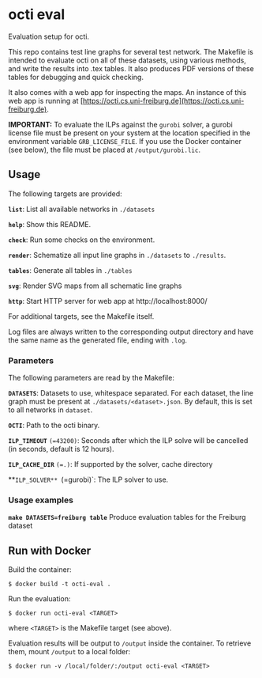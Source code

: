 # octi eval

Evaluation setup for octi.

This repo contains test line graphs for several test network. The Makefile is intended to evaluate octi on all of these datasets, using various methods, and write the results into .tex tables. It also produces PDF versions of these tables for debugging and quick checking.

It also comes with a web app for inspecting the maps. An instance of this web app is running at [https://octi.cs.uni-freiburg.de](https://octi.cs.uni-freiburg.de).

**IMPORTANT:** To evaluate the ILPs against the `gurobi` solver, a gurobi license file must be present on your system at the location specified in the environment variable `GRB_LICENSE_FILE`. If you use the Docker container (see below), the file must be placed at `/output/gurobi.lic`.

## Usage

The following targets are provided:

**`list`**: List all available networks in `./datasets`

**`help`**: Show this README.

**`check`**: Run some checks on the environment.

**`render`**: Schematize all input line graphs in `./datasets` to `./results`.

**`tables`**: Generate all tables in `./tables`

**`svg`**: Render SVG maps from all schematic line graphs

**`http`**: Start HTTP server for web app at http://localhost:8000/

For additional targets, see the Makefile itself.

Log files are always written to the corresponding output directory and have the same name as the generated file, ending with `.log`.

### Parameters

The following parameters are read by the Makefile:

**`DATASETS`**: Datasets to use, whitespace separated. For each dataset, the line graph must be present at `./datasets/<dataset>.json`. By default, this is set to all networks in `dataset`.

**`OCTI`**: Path to the octi binary.

**`ILP_TIMEOUT`** `(=43200)`: Seconds after which the ILP solve will be cancelled (in seconds, default is 12 hours).

**`ILP_CACHE_DIR`** `(=.)`: If supported by the solver, cache directory

**`ILP_SOLVER** `(=gurobi)`: The ILP solver to use.

### Usage examples

**`make DATASETS=freiburg table`**
Produce evaluation tables for the Freiburg dataset

## Run with Docker

Build the container:

    $ docker build -t octi-eval .

Run the evaluation:

    $ docker run octi-eval <TARGET>

where `<TARGET>` is the Makefile target (see above).

Evaluation results will be output to `/output` inside the container. To retrieve them, mount `/output` to a local folder:

    $ docker run -v /local/folder/:/output octi-eval <TARGET>
